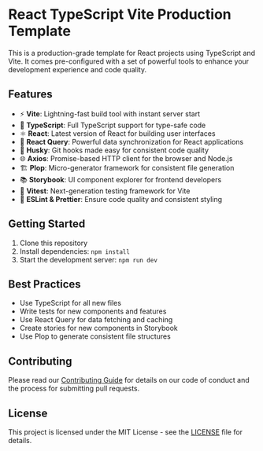 # React TypeScript Vite Production Template

This is a production-grade template for React projects using TypeScript and Vite. It comes pre-configured with a set of powerful tools to enhance your development experience and code quality.

## Features

- ⚡ **Vite**: Lightning-fast build tool with instant server start
- 🦾 **TypeScript**: Full TypeScript support for type-safe code
- ⚛️ **React**: Latest version of React for building user interfaces
- 🔄 **React Query**: Powerful data synchronization for React applications
- 🐶 **Husky**: Git hooks made easy for consistent code quality
- 🌐 **Axios**: Promise-based HTTP client for the browser and Node.js
- 🏗️ **Plop**: Micro-generator framework for consistent file generation
- 📚 **Storybook**: UI component explorer for frontend developers
- 🧪 **Vitest**: Next-generation testing framework for Vite
- 🧹 **ESLint & Prettier**: Ensure code quality and consistent styling

## Getting Started

1. Clone this repository
2. Install dependencies: `npm install`
3. Start the development server: `npm run dev`

## Best Practices

- Use TypeScript for all new files
- Write tests for new components and features
- Use React Query for data fetching and caching
- Create stories for new components in Storybook
- Use Plop to generate consistent file structures

## Contributing

Please read our [Contributing Guide](CONTRIBUTING.md) for details on our code of conduct and the process for submitting pull requests.

## License

This project is licensed under the MIT License - see the [LICENSE](LICENSE) file for details.